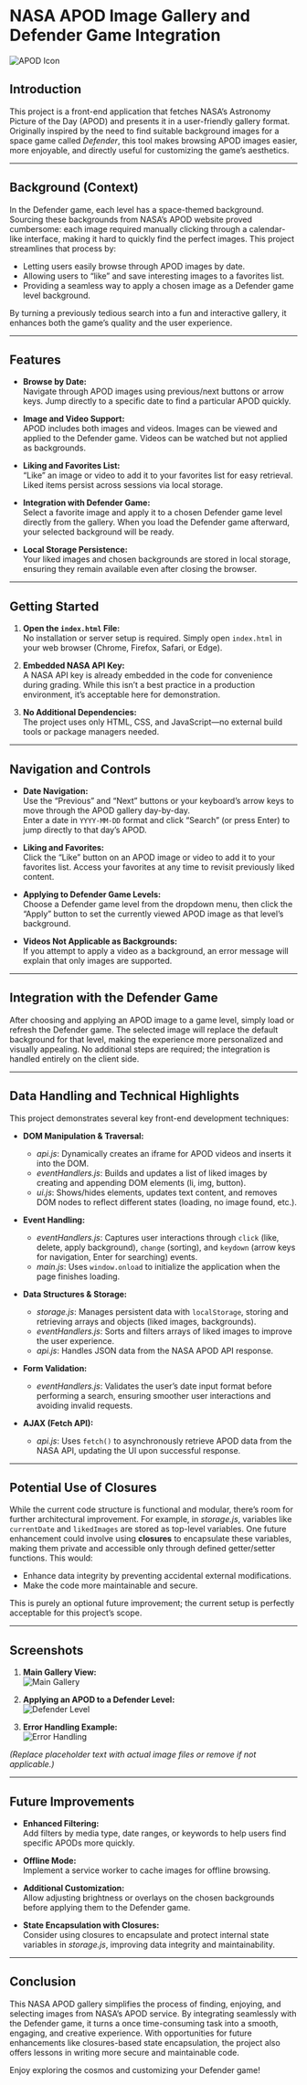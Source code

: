# NASA APOD Image Gallery and Defender Game Integration

![APOD Icon](assets/images/apod_favicon.ico)

## Introduction

This project is a front-end application that fetches NASA’s Astronomy Picture of the Day (APOD) and presents it in a user-friendly gallery format. Originally inspired by the need to find suitable background images for a space game called *Defender*, this tool makes browsing APOD images easier, more enjoyable, and directly useful for customizing the game’s aesthetics.

---

## Background (Context)

In the Defender game, each level has a space-themed background. Sourcing these backgrounds from NASA’s APOD website proved cumbersome: each image required manually clicking through a calendar-like interface, making it hard to quickly find the perfect images. This project streamlines that process by:

- Letting users easily browse through APOD images by date.
- Allowing users to “like” and save interesting images to a favorites list.
- Providing a seamless way to apply a chosen image as a Defender game level background.

By turning a previously tedious search into a fun and interactive gallery, it enhances both the game’s quality and the user experience.

---

## Features

- **Browse by Date:**  
  Navigate through APOD images using previous/next buttons or arrow keys. Jump directly to a specific date to find a particular APOD quickly.

- **Image and Video Support:**  
  APOD includes both images and videos. Images can be viewed and applied to the Defender game. Videos can be watched but not applied as backgrounds.

- **Liking and Favorites List:**  
  “Like” an image or video to add it to your favorites list for easy retrieval. Liked items persist across sessions via local storage.

- **Integration with Defender Game:**  
  Select a favorite image and apply it to a chosen Defender game level directly from the gallery. When you load the Defender game afterward, your selected background will be ready.

- **Local Storage Persistence:**  
  Your liked images and chosen backgrounds are stored in local storage, ensuring they remain available even after closing the browser.

---

## Getting Started

1. **Open the `index.html` File:**  
   No installation or server setup is required. Simply open `index.html` in your web browser (Chrome, Firefox, Safari, or Edge).

2. **Embedded NASA API Key:**  
   A NASA API key is already embedded in the code for convenience during grading. While this isn’t a best practice in a production environment, it’s acceptable here for demonstration.

3. **No Additional Dependencies:**  
   The project uses only HTML, CSS, and JavaScript—no external build tools or package managers needed.

---

## Navigation and Controls

- **Date Navigation:**  
  Use the “Previous” and “Next” buttons or your keyboard’s arrow keys to move through the APOD gallery day-by-day.  
  Enter a date in `YYYY-MM-DD` format and click “Search” (or press Enter) to jump directly to that day’s APOD.

- **Liking and Favorites:**  
  Click the “Like” button on an APOD image or video to add it to your favorites list. Access your favorites at any time to revisit previously liked content.

- **Applying to Defender Game Levels:**  
  Choose a Defender game level from the dropdown menu, then click the “Apply” button to set the currently viewed APOD image as that level’s background.

- **Videos Not Applicable as Backgrounds:**  
  If you attempt to apply a video as a background, an error message will explain that only images are supported.

---

## Integration with the Defender Game

After choosing and applying an APOD image to a game level, simply load or refresh the Defender game. The selected image will replace the default background for that level, making the experience more personalized and visually appealing. No additional steps are required; the integration is handled entirely on the client side.

---

## Data Handling and Technical Highlights

This project demonstrates several key front-end development techniques:

- **DOM Manipulation & Traversal:**  
  - *api.js*: Dynamically creates an iframe for APOD videos and inserts it into the DOM.  
  - *eventHandlers.js*: Builds and updates a list of liked images by creating and appending DOM elements (li, img, button).  
  - *ui.js*: Shows/hides elements, updates text content, and removes DOM nodes to reflect different states (loading, no image found, etc.).

- **Event Handling:**  
  - *eventHandlers.js*: Captures user interactions through `click` (like, delete, apply background), `change` (sorting), and `keydown` (arrow keys for navigation, Enter for searching) events.  
  - *main.js*: Uses `window.onload` to initialize the application when the page finishes loading.

- **Data Structures & Storage:**  
  - *storage.js*: Manages persistent data with `localStorage`, storing and retrieving arrays and objects (liked images, backgrounds).  
  - *eventHandlers.js*: Sorts and filters arrays of liked images to improve the user experience.  
  - *api.js*: Handles JSON data from the NASA APOD API response.

- **Form Validation:**  
  - *eventHandlers.js*: Validates the user’s date input format before performing a search, ensuring smoother user interactions and avoiding invalid requests.

- **AJAX (Fetch API):**  
  - *api.js*: Uses `fetch()` to asynchronously retrieve APOD data from the NASA API, updating the UI upon successful response.

---

## Potential Use of Closures

While the current code structure is functional and modular, there’s room for further architectural improvement. For example, in *storage.js*, variables like `currentDate` and `likedImages` are stored as top-level variables. One future enhancement could involve using **closures** to encapsulate these variables, making them private and accessible only through defined getter/setter functions. This would:

- Enhance data integrity by preventing accidental external modifications.
- Make the code more maintainable and secure.

This is purely an optional future improvement; the current setup is perfectly acceptable for this project’s scope.

---

## Screenshots

1. **Main Gallery View:**  
   ![Main Gallery](assets/images/NASA_mainGallery.png)

2. **Applying an APOD to a Defender Level:**  
   ![Defender Level](assets/images/NASA_defenderLevel.png)

3. **Error Handling Example:**  
   ![Error Handling](assets/images/NASA_errorHandling.png)

*(Replace placeholder text with actual image files or remove if not applicable.)*

---

## Future Improvements

- **Enhanced Filtering:**  
  Add filters by media type, date ranges, or keywords to help users find specific APODs more quickly.

- **Offline Mode:**  
  Implement a service worker to cache images for offline browsing.

- **Additional Customization:**  
  Allow adjusting brightness or overlays on the chosen backgrounds before applying them to the Defender game.

- **State Encapsulation with Closures:**  
  Consider using closures to encapsulate and protect internal state variables in *storage.js*, improving data integrity and maintainability.

---

## Conclusion

This NASA APOD gallery simplifies the process of finding, enjoying, and selecting images from NASA’s APOD service. By integrating seamlessly with the Defender game, it turns a once time-consuming task into a smooth, engaging, and creative experience. With opportunities for future enhancements like closures-based state encapsulation, the project also offers lessons in writing more secure and maintainable code.

Enjoy exploring the cosmos and customizing your Defender game!
